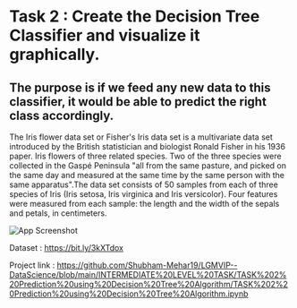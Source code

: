 
# Task 2 : Create the Decision Tree Classifier and visualize it graphically.

## The purpose is if we feed any new data to this classifier, it would be able to predict the right class accordingly.

The Iris flower data set or Fisher's Iris data set is a multivariate data set introduced by the British statistician and biologist Ronald Fisher in his 1936 paper. Iris flowers of three related species. Two of the three species were collected in the Gaspé Peninsula "all from the same pasture, and picked on the same day and measured at the same time by the same person with the same apparatus".The data set consists of 50 samples from each of three species of Iris (Iris setosa, Iris virginica and Iris versicolor). Four features were measured from each sample: the length and the width of the sepals and petals, in centimeters.

![App Screenshot](https://miro.medium.com/max/1400/0*Uw37vrrKzeEWahdB)

Dataset : https://bit.ly/3kXTdox

Project link : https://github.com/Shubham-Mehar19/LGMVIP--DataScience/blob/main/INTERMEDIATE%20LEVEL%20TASK/TASK%202%20Prediction%20using%20Decision%20Tree%20Algorithm/TASK%202%20Prediction%20using%20Decision%20Tree%20Algorithm.ipynb
